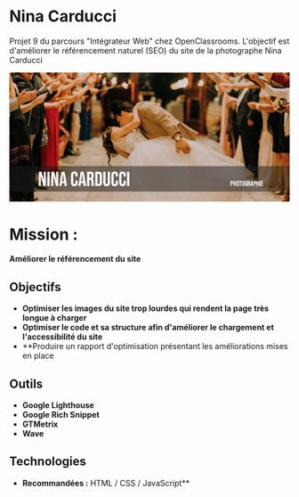 # Nina Carducci 

Projet 9 du parcours "Intégrateur Web" chez OpenClassrooms.
L'objectif est d'améliorer le référencement naturel (SEO) du site de la photographe Nina Carducci

![screenshot du site](./assets/images/Nina-Carducci.png)

# Mission :
**Améliorer le référencement du site**

## Objectifs

- **Optimiser les images du site trop lourdes qui rendent la page très longue à charger**
- **Optimiser le code et sa structure afin d'améliorer le chargement et l'accessibilité du site**
- **Produire un rapport d'optimisation présentant les améliorations mises en place 

## Outils 
- **Google Lighthouse**
- **Google Rich Snippet**
- **GTMetrix**
- **Wave**

## Technologies
- **Recommandées :** HTML / CSS / JavaScript**
